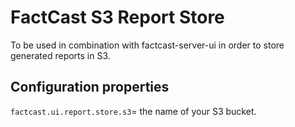 # FactCast S3 Report Store

To be used in combination with factcast-server-ui in order to store generated reports in S3.

## Configuration properties

`factcast.ui.report.store.s3`= the name of your S3 bucket.
